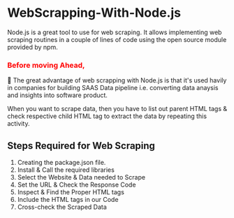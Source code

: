 # WebScrapping-With-Node.js
<!DOCTYPE html>
<html>
<body>

Node.js is a great tool to use for web scraping. It allows implementing web scraping routines in a couple of lines of code using the open source module provided by npm.

<h3 align="left" style="color:red;">Before moving Ahead,</h3>
<p align="left"> 
📌 The great advantage of web scrapping with Node.js is that it's used havily in companies for building SAAS Data pipeline i.e. converting data anaysis and insights into software  
   product.
  
</p>

When you want to scrape data, then you have to list out parent HTML tags & check respective child HTML tag to extract the data by repeating this activity.

   <h2> Steps Required for Web Scraping</h2>
 <ol>  
    <li>Creating the package.json file.</li>
    <li>Install & Call the required libraries</li>
    <li>Select the Website & Data needed to Scrape</li>
    <li>Set the URL & Check the Response Code</li>
    <li>Inspect & Find the Proper HTML tags </li> 
    <li>Include the HTML tags in our Code</li>
    <li>Cross-check the Scraped Data</li>
   </ol>
   
   </body>
   </html>
